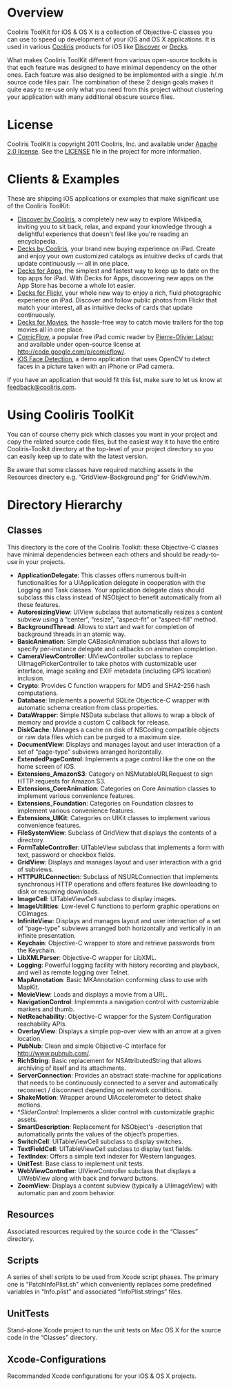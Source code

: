 Overview
========

Cooliris ToolKit for iOS & OS X is a collection of Objective-C classes you can use to speed up development of your iOS and OS X applications. It is used in various [Cooliris](http://www.cooliris.com) products for iOS like [Discover](http://www.cooliris.com/ipad/discover) or [Decks](http://www.decksapp.com).

What makes Cooliris ToolKit different from various open-source toolkits is that each feature was designed to have minimal dependency on the other ones. Each feature was also designed to be implemented with a single .h/.m source code files pair. The combination of these 2 design goals makes it quite easy to re-use only what you need from this project without clustering your application with many additional obscure source files.

License
=======

Cooliris ToolKit is copyright 2011 Cooliris, Inc. and available under [Apache 2.0 license](http://www.apache.org/licenses/LICENSE-2.0.html). See the [LICENSE](LICENSE) file in the project for more information.

Clients & Examples
==================

These are  shipping iOS applications or examples that make significant use of the Cooliris ToolKit:
  * [Discover by Cooliris](http://www.cooliris.com/ipad/discover), a completely new way to explore Wikipedia, inviting you to sit back, relax, and expand your knowledge through a delightful experience that doesn't feel like you're reading an encyclopedia.
  * [Decks by Cooliris](http://www.decksapp.com), your brand new buying experience on iPad. Create and enjoy your own customized catalogs as intuitive decks of cards that update continuously — all in one place.
  * [Decks for Apps](http://itunes.apple.com/us/app/decks-for-apps/id432671386?mt=8), the simplest and fastest way to keep up to date on the top apps for iPad. With Decks for Apps, discovering new apps on the App Store has become a whole lot easier.
  * [Decks for Flickr](http://itunes.apple.com/us/app/decks-for-flickr/id432336526?mt=8), your whole new way to enjoy a rich, fluid photographic experience on iPad. Discover and follow public photos from Flickr that match your interest, all as intuitive decks of cards that update continuously.
  * [Decks for Movies](http://itunes.apple.com/us/app/decks-for-movies/id432336366?mt=8), the hassle-free way to catch movie trailers for the top movies all in one place.
  * [ComicFlow](http://itunes.apple.com/us/app/comicflow/id409290355?mt=8), a popular free iPad comic reader by [Pierre-Olivier Latour](http://www.pol-online.net) and available under open-source license at http://code.google.com/p/comicflow/.
  * [iOS Face Detection](http://code.google.com/p/ios-face-detection/), a demo application that uses OpenCV to detect faces in a picture taken with an iPhone or iPad camera.

If you have an application that would fit this list, make sure to let us know at feedback@cooliris.com.

Using Cooliris ToolKit
======================

You can of course cherry pick which classes you want in your project and copy the related source code files, but the easiest way it to have the entire Cooliris-Toolkit directory at the top-level of your project directory so you can easily keep up to date with the latest version.

Be aware that some classes have required matching assets in the Resources directory e.g. “GridView-Background.png” for GridView.h/m.

Directory Hierarchy
===================

Classes
-------

This directory is the core of the Cooliris Toolkit: these Objective-C classes have minimal dependencies between each others and should be ready-to-use in your projects.
  * **ApplicationDelegate**: This classes offers numerous built-in functionalities for a UIApplication delegate in cooperation with the Logging and Task classes. Your application delegate class should subclass this class instead of NSObject to benefit automatically from all these features.
  * **AutoresizingView**: UIView subclass that automatically resizes a content subview using a “center”, “resize”, “aspect-fit” or “aspect-fill” method.
  * **BackgroundThread**: Allows to start and wait for completion of background threads in an atomic way.
  * **BasicAnimation**: Simple CABasicAnimation subclass that allows to specify per-instance delegate and callbacks on animation completion.
  * **CameraViewController**: UIViewController subclass to replace UIImagePickerController to take photos with customizable user interface, image scaling and EXIF metadata (including GPS location) inclusion.
  * **Crypto**: Provides C function wrappers for MD5 and SHA2-256 hash computations.
  * **Database**: Implements a powerful SQLite Objectice-C wrapper with automatic schema creation from class properties.
  * **DataWrapper**: Simple NSData subclass that allows to wrap a block of memory and provide a custom C callback for release.
  * **DiskCache**: Manages a cache on disk of NSCoding compatible objects or raw data files which can be purged to a maximum size.
  * **DocumentView**: Displays and manages layout and user interaction of a set of “page-type” subviews arranged horizontally.
  * **ExtendedPageControl**: Implements a page control like the one on the home screen of iOS.
  * **Extensions_AmazonS3**: Category on NSMutableURLRequest to sign HTTP requests for Amazon S3.
  * **Extensions_CoreAnimation**: Categories on Core Animation classes to implement various convenience features.
  * **Extensions_Foundation**: Categories on Foundation classes to implement various convenience features.
  * **Extensions_UIKit**: Categories on UIKit classes to implement various convenience features.
  * **FileSystemView**: Subclass of GridView that displays the contents of a directory.
  * **FormTableController**: UITableView subclass that implements a form with text, password or checkbox fields.
  * **GridView**: Displays and manages layout and user interaction with a grid of subviews.
  * **HTTPURLConnection**: Subclass of NSURLConnection that implements synchronous HTTP operations and offers features like downloading to disk or resuming downloads. 
  * **ImageCell**: UITableViewCell subclass to display images.
  * **ImageUtilities**: Low-level C functions to perform graphic operations on CGImages.
  * **InfiniteView**: Displays and manages layout and user interaction of a set of “page-type” subviews arranged both horizontally and vertically in an infinite presentation.
  * **Keychain**: Objective-C wrapper to store and retrieve passwords from the Keychain.
  * **LibXMLParser**: Objective-C wrapper for LibXML.
  * **Logging**: Powerful logging facility with history recording and playback, and well as remote logging over Telnet.
  * **MapAnnotation**: Basic MKAnnotation conforming class to use with MapKit.
  * **MovieView**: Loads and displays a movie from a URL.
  * **NavigationControl**: Implements a navigation control with customizable markers and thumb.
  * **NetReachability**: Objective-C wrapper for the System Configuration reachability APIs.
  * **OverlayView**: Displays a simple pop-over view with an arrow at a given location.
  * **PubNub**: Clean and simple Objective-C interface for http://www.pubnub.com/.
  * **RichString**: Basic replacement for NSAttributedString that allows archiving of itself and its attachments.
  * **ServerConnection**: Provides an abstract state-machine for applications that needs to be continuously connected to a server and automatically reconnect / disconnect depending on network conditions.
  * **ShakeMotion**: Wrapper around UIAccelerometer to detect shake motions.
  * **SliderControl*: Implements a slider control with customizable graphic assets.
  * **SmartDescription**: Replacement for NSObject's -description that automatically prints the values of the object’s properties.
  * **SwitchCell**: UITableViewCell subclass to display switches.
  * **TextFieldCell**: UITableViewCell subclass to display text fields.
  * **TextIndex**: Offers a simple text indexer for Western languages.
  * **UnitTest**: Base class to implement unit tests.
  * **WebViewController**: UIViewController subclass that displays a UIWebView along with back and forward buttons.
  * **ZoomView**: Displays a content subview (typically a UIImageView) with automatic pan and zoom behavior.

Resources
---------

Associated resources required by the source code in the “Classes” directory.

Scripts
-------

A series of shell scripts to be used from Xcode script phases. The primary one is “PatchInfoPlist.sh” which conveniently replaces some predefined variables in “Info.plist” and associated “InfoPlist.strings” files.

UnitTests
---------

Stand-alone Xcode project to run the unit tests on Mac OS X for the source code in the “Classes” directory.

Xcode-Configurations
--------------------

Recommanded Xcode configurations for your iOS & OS X projects.
